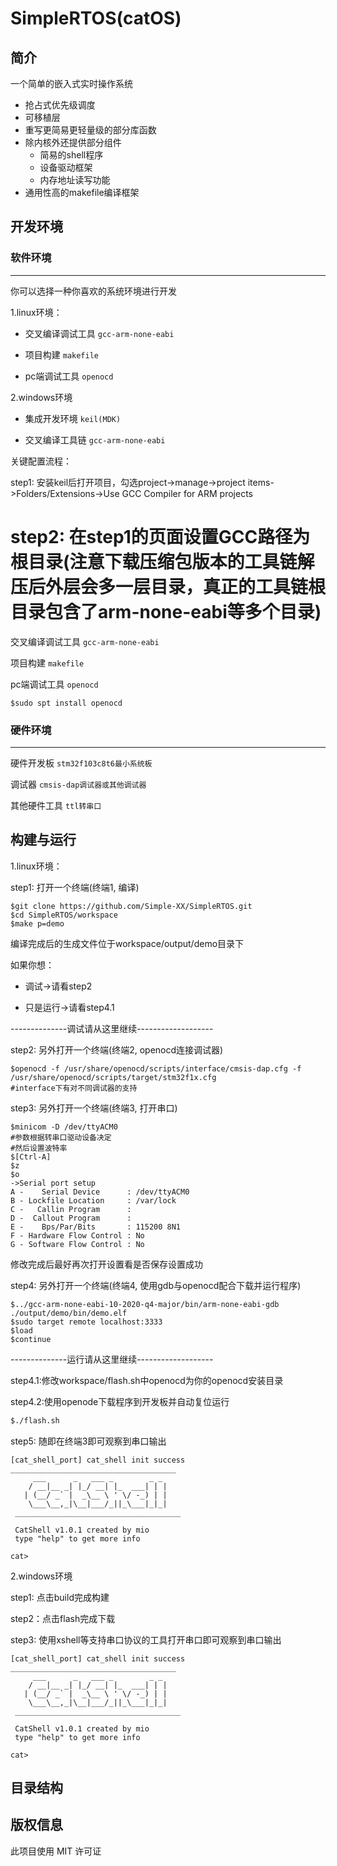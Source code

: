 # SimpleRTOS(catOS)

## 简介

一个简单的嵌入式实时操作系统
- 抢占式优先级调度
- 可移植层
- 重写更简易更轻量级的部分库函数
- 除内核外还提供部分组件
  - 简易的shell程序
  - 设备驱动框架
  - 内存地址读写功能
- 通用性高的makefile编译框架


## 开发环境

### 软件环境
---

你可以选择一种你喜欢的系统环境进行开发

1.linux环境：

- 交叉编译调试工具 `gcc-arm-none-eabi`

- 项目构建        `makefile`

- pc端调试工具    `openocd`

2.windows环境
- 集成开发环境    `keil(MDK)`

- 交叉编译工具链 `gcc-arm-none-eabi`

关键配置流程：

step1: 安装keil后打开项目，勾选project->manage->project items->Folders/Extensions->Use GCC Compiler for ARM projects

step2: 在step1的页面设置GCC路径为根目录(注意下载压缩包版本的工具链解压后外层会多一层目录，真正的工具链根目录包含了arm-none-eabi等多个目录)
=======
交叉编译调试工具 `gcc-arm-none-eabi`

项目构建        `makefile`

pc端调试工具    `openocd`

`$sudo spt install openocd`


### 硬件环境
---
硬件开发板      `stm32f103c8t6最小系统板`

调试器         `cmsis-dap调试器或其他调试器`

其他硬件工具    `ttl转串口`


## 构建与运行

1.linux环境：


step1: 打开一个终端(终端1, 编译)
```shell
$git clone https://github.com/Simple-XX/SimpleRTOS.git
$cd SimpleRTOS/workspace
$make p=demo
```
编译完成后的生成文件位于workspace/output/demo目录下

如果你想：

- 调试->请看step2

- 只是运行->请看step4.1

--------------调试请从这里继续-------------------

step2: 另外打开一个终端(终端2, openocd连接调试器)
```shell
$openocd -f /usr/share/openocd/scripts/interface/cmsis-dap.cfg -f /usr/share/openocd/scripts/target/stm32f1x.cfg
#interface下有对不同调试器的支持
```
step3: 另外打开一个终端(终端3, 打开串口)
```shell
$minicom -D /dev/ttyACM0
#参数根据转串口驱动设备决定
#然后设置波特率
$[Ctrl-A]
$z
$o
->Serial port setup
A -    Serial Device      : /dev/ttyACM0
B - Lockfile Location     : /var/lock   
C -   Callin Program      :             
D -  Callout Program      :             
E -    Bps/Par/Bits       : 115200 8N1  
F - Hardware Flow Control : No          
G - Software Flow Control : No
```
修改完成后最好再次打开设置看是否保存设置成功

step4: 另外打开一个终端(终端4, 使用gdb与openocd配合下载并运行程序)
```shell
$../gcc-arm-none-eabi-10-2020-q4-major/bin/arm-none-eabi-gdb ./output/demo/bin/demo.elf
$sudo target remote localhost:3333
$load
$continue
```
--------------运行请从这里继续-------------------

step4.1:修改workspace/flash.sh中openocd为你的openocd安装目录

step4.2:使用openode下载程序到开发板并自动复位运行
```cmd
$./flash.sh
```

step5: 随即在终端3即可观察到串口输出
```
[cat_shell_port] cat_shell init success 
_____________________________________
     ___      _   ___ _        _ _   
    / __|__ _| |_/ __| |_  ___| | |  
   | (__/ _` |  _\__ \ ' \/ -_) | |
    \___\__,_|\__|___/_||_\___|_|_| 
 _____________________________________

 CatShell v1.0.1 created by mio 
 type "help" to get more info

cat>
```

2.windows环境

step1: 点击build完成构建

step2：点击flash完成下载

step3: 使用xshell等支持串口协议的工具打开串口即可观察到串口输出
```
[cat_shell_port] cat_shell init success 
_____________________________________
     ___      _   ___ _        _ _   
    / __|__ _| |_/ __| |_  ___| | |  
   | (__/ _` |  _\__ \ ' \/ -_) | |
    \___\__,_|\__|___/_||_\___|_|_| 
 _____________________________________

 CatShell v1.0.1 created by mio 
 type "help" to get more info

cat>
```


## 目录结构


## 版权信息

此项目使用 MIT 许可证